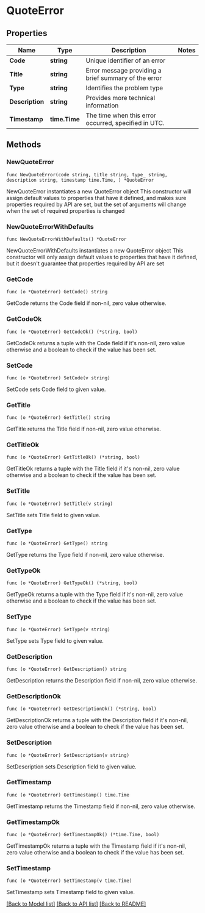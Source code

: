 # QuoteError

## Properties

Name | Type | Description | Notes
------------ | ------------- | ------------- | -------------
**Code** | **string** | Unique identifier of an error | 
**Title** | **string** | Error message providing a brief summary of the error | 
**Type** | **string** | Identifies the problem type | 
**Description** | **string** | Provides more technical information | 
**Timestamp** | **time.Time** | The time when this error occurred, specified in UTC. | 

## Methods

### NewQuoteError

`func NewQuoteError(code string, title string, type_ string, description string, timestamp time.Time, ) *QuoteError`

NewQuoteError instantiates a new QuoteError object
This constructor will assign default values to properties that have it defined,
and makes sure properties required by API are set, but the set of arguments
will change when the set of required properties is changed

### NewQuoteErrorWithDefaults

`func NewQuoteErrorWithDefaults() *QuoteError`

NewQuoteErrorWithDefaults instantiates a new QuoteError object
This constructor will only assign default values to properties that have it defined,
but it doesn't guarantee that properties required by API are set

### GetCode

`func (o *QuoteError) GetCode() string`

GetCode returns the Code field if non-nil, zero value otherwise.

### GetCodeOk

`func (o *QuoteError) GetCodeOk() (*string, bool)`

GetCodeOk returns a tuple with the Code field if it's non-nil, zero value otherwise
and a boolean to check if the value has been set.

### SetCode

`func (o *QuoteError) SetCode(v string)`

SetCode sets Code field to given value.


### GetTitle

`func (o *QuoteError) GetTitle() string`

GetTitle returns the Title field if non-nil, zero value otherwise.

### GetTitleOk

`func (o *QuoteError) GetTitleOk() (*string, bool)`

GetTitleOk returns a tuple with the Title field if it's non-nil, zero value otherwise
and a boolean to check if the value has been set.

### SetTitle

`func (o *QuoteError) SetTitle(v string)`

SetTitle sets Title field to given value.


### GetType

`func (o *QuoteError) GetType() string`

GetType returns the Type field if non-nil, zero value otherwise.

### GetTypeOk

`func (o *QuoteError) GetTypeOk() (*string, bool)`

GetTypeOk returns a tuple with the Type field if it's non-nil, zero value otherwise
and a boolean to check if the value has been set.

### SetType

`func (o *QuoteError) SetType(v string)`

SetType sets Type field to given value.


### GetDescription

`func (o *QuoteError) GetDescription() string`

GetDescription returns the Description field if non-nil, zero value otherwise.

### GetDescriptionOk

`func (o *QuoteError) GetDescriptionOk() (*string, bool)`

GetDescriptionOk returns a tuple with the Description field if it's non-nil, zero value otherwise
and a boolean to check if the value has been set.

### SetDescription

`func (o *QuoteError) SetDescription(v string)`

SetDescription sets Description field to given value.


### GetTimestamp

`func (o *QuoteError) GetTimestamp() time.Time`

GetTimestamp returns the Timestamp field if non-nil, zero value otherwise.

### GetTimestampOk

`func (o *QuoteError) GetTimestampOk() (*time.Time, bool)`

GetTimestampOk returns a tuple with the Timestamp field if it's non-nil, zero value otherwise
and a boolean to check if the value has been set.

### SetTimestamp

`func (o *QuoteError) SetTimestamp(v time.Time)`

SetTimestamp sets Timestamp field to given value.



[[Back to Model list]](../README.md#documentation-for-models) [[Back to API list]](../README.md#documentation-for-api-endpoints) [[Back to README]](../README.md)


